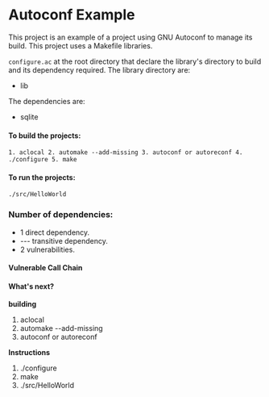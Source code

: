 # Autoconf Example

This project is an example of a project using GNU Autoconf to manage its build. This project uses a Makefile libraries.

`configure.ac` at the root directory that declare the library's directory to build and its dependency required. The library directory are:  
-  lib  

The dependencies are:  
- sqlite  
 
#### To build the projects:
`1. aclocal
2. automake --add-missing
3. autoconf or autoreconf
4. ./configure
5. make`


#### To run the projects:
`./src/HelloWorld`  

### Number of dependencies:  
- 1 direct dependency.  
- --- transitive dependency.  
- 2 vulnerabilities. 
  
#### Vulnerable Call Chain

#### What's next?




**building**  
1. aclocal
2. automake --add-missing
3. autoconf or autoreconf

**Instructions**  
1. ./configure
2. make  
3. ./src/HelloWorld
